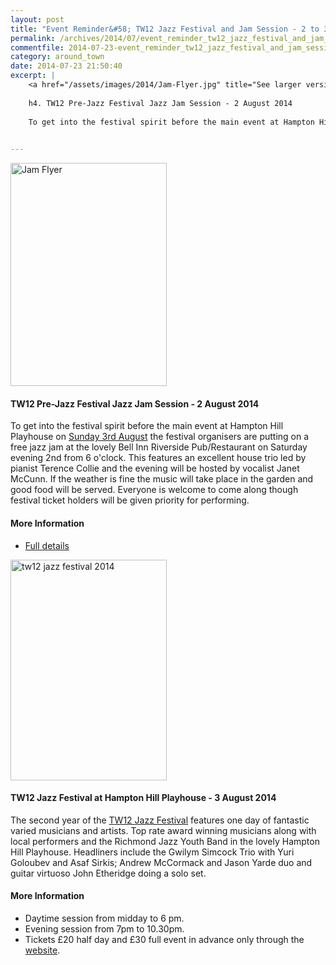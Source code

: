 ```yaml
---
layout: post
title: "Event Reminder&#58; TW12 Jazz Festival and Jam Session - 2 to 3 August 2014"
permalink: /archives/2014/07/event_reminder_tw12_jazz_festival_and_jam_session.html
commentfile: 2014-07-23-event_reminder_tw12_jazz_festival_and_jam_session
category: around_town
date: 2014-07-23 21:50:40
excerpt: |
    <a href="/assets/images/2014/Jam-Flyer.jpg" title="See larger version of - Jam Flyer"><img src="/assets/images/2014/Jam-Flyer_thumb.jpg" width="150" height="214" alt="Jam Flyer" class="photo right" /></a>
    
    h4. TW12 Pre-Jazz Festival Jazz Jam Session - 2 August 2014
    
    To get into the festival spirit before the main event at Hampton Hill Playhouse on <a href="https://stmargarets.london/event/concert/200705144559">Sunday 3rd August</a> the festival organisers are putting on a free jazz jam at the lovely Bell Inn Riverside Pub/Restaurant on Saturday evening 2nd from 6 o'clock. This features an excellent house trio led by pianist Terence Collie and the evening will be hosted by vocalist Janet McCunn. If the weather is fine the music will take place in the garden and good food will be served. Everyone is welcome to come along though festival ticket holders will be given priority for performing. 
    

---
```


<a href="/assets/images/2014/Jam-Flyer.jpg" title="See larger version of - Jam Flyer"><img src="/assets/images/2014/Jam-Flyer_thumb.jpg" width="250" height="357" alt="Jam Flyer" class="photo right" /></a>

#### TW12 Pre-Jazz Festival Jazz Jam Session - 2 August 2014

To get into the festival spirit before the main event at Hampton Hill Playhouse on [Sunday 3rd August](/event/concert/200705144559) the festival organisers are putting on a free jazz jam at the lovely Bell Inn Riverside Pub/Restaurant on Saturday evening 2nd from 6 o'clock. This features an excellent house trio led by pianist Terence Collie and the evening will be hosted by vocalist Janet McCunn. If the weather is fine the music will take place in the garden and good food will be served. Everyone is welcome to come along though festival ticket holders will be given priority for performing.

#### More Information

-   [Full details](http://www.tw12jazzfestival.co.uk/jam_session)

<a href="/assets/images/2014/tw12_jazz_festival_2014.jpg" title="See larger version of - tw12 jazz festival 2014"><img src="/assets/images/2014/tw12_jazz_festival_2014_thumb.jpg" width="250" height="353" alt="tw12 jazz festival 2014" class="photo right" /></a>

#### TW12 Jazz Festival at Hampton Hill Playhouse - 3 August 2014

The second year of the [TW12 Jazz Festival](/event/concert/200705144558) features one day of fantastic varied musicians and artists. Top rate award winning musicians along with local performers and the Richmond Jazz Youth Band in the lovely Hampton Hill Playhouse. Headliners include the Gwilym Simcock Trio with Yuri Goloubev and Asaf Sirkis; Andrew McCormack and Jason Yarde duo and guitar virtuoso John Etheridge doing a solo set.

#### More Information

-   Daytime session from midday to 6 pm.
-   Evening session from 7pm to 10.30pm.
-   Tickets £20 half day and £30 full event in advance only through the [website](http://www.tw12jazzfestival.co.uk).
